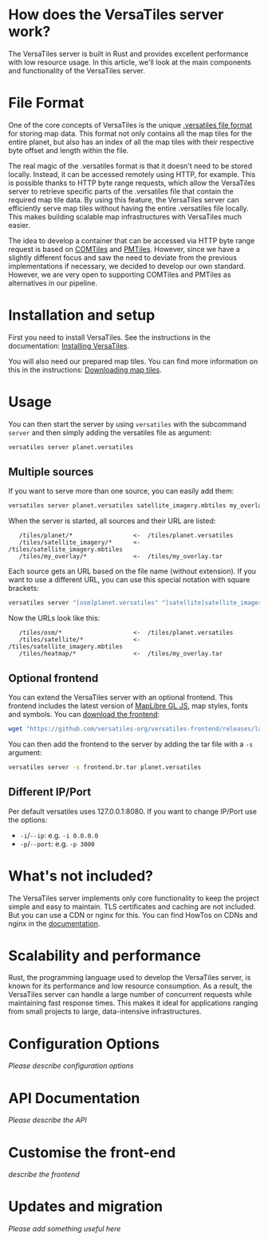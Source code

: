 # How does the VersaTiles server work?

The VersaTiles server is built in Rust and provides excellent performance with low resource usage. In this article, we'll look at the main components and functionality of the VersaTiles server.

# File Format

One of the core concepts of VersaTiles is the unique [.versatiles file format](https://github.com/versatiles-org/versatiles-spec) for storing map data. This format not only contains all the map tiles for the entire planet, but also has an index of all the map tiles with their respective byte offset and length within the file.

The real magic of the .versatiles format is that it doesn't need to be stored locally. Instead, it can be accessed remotely using HTTP, for example. This is possible thanks to HTTP byte range requests, which allow the VersaTiles server to retrieve specific parts of the .versatiles file that contain the required map tile data. By using this feature, the VersaTiles server can efficiently serve map tiles without having the entire .versatiles file locally. This makes building scalable map infrastructures with VersaTiles much easier.

The idea to develop a container that can be accessed via HTTP byte range request is based on [COMTiles](https://github.com/mactrem/com-tiles) and [PMTiles](https://github.com/protomaps/PMTiles). However, since we have a slightly different focus and saw the need to deviate from the previous implementations if necessary, we decided to develop our own standard. However, we are very open to supporting COMTiles and PMTiles as alternatives in our pipeline.

# Installation and setup

First you need to install VersaTiles. See the instructions in the documentation: [Installing VersaTiles](../guides/install_versatiles.md).

You will also need our prepared map tiles. You can find more information on this in the instructions: [Downloading map tiles](../guides/download_tiles.md).

# Usage

You can then start the server by using `versatiles` with the subcommand `server` and then simply adding the versatiles file as argument:
```bash
versatiles server planet.versatiles
```

## Multiple sources

If you want to serve more than one source, you can easily add them:
```bash
versatiles server planet.versatiles satellite_imagery.mbtiles my_overlay.tar
```

When the server is started, all sources and their URL are listed:
```
   /tiles/planet/*                 <-  /tiles/planet.versatiles
   /tiles/satellite_imagery/*      <-  /tiles/satellite_imagery.mbtiles
   /tiles/my_overlay/*             <-  /tiles/my_overlay.tar
```

Each source gets an URL based on the file name (without extension). If you want to use a different URL, you can use this special notation with square brackets:
```bash
versatiles server "[osm]planet.versatiles" "[satellite]satellite_imagery.mbtiles" "[heatmap]my_overlay.tar"
```

Now the URLs look like this:
```
   /tiles/osm/*                    <-  /tiles/planet.versatiles
   /tiles/satellite/*              <-  /tiles/satellite_imagery.mbtiles
   /tiles/heatmap/*                <-  /tiles/my_overlay.tar
```

## Optional frontend

You can extend the VersaTiles server with an optional frontend. This frontend includes the latest version of [MapLibre GL JS](https://github.com/maplibre/maplibre-gl-js), map styles, fonts and symbols. You can [download the frontend](../basics/frontend.md#download-the-frontend):
```bash
wget "https://github.com/versatiles-org/versatiles-frontend/releases/latest/download/frontend.br.tar"
```

You can then add the frontend to the server by adding the tar file with a `-s` argument:

```bash
versatiles server -s frontend.br.tar planet.versatiles
```

## Different IP/Port

Per default versatiles uses 127.0.0.1:8080. If you want to change IP/Port use the options:
- `-i`/`--ip`: e.g. `-i 0.0.0.0`
- `-p`/`--port`: e.g. `-p 3000`

# What's not included?

The VersaTiles server implements only core functionality to keep the project simple and easy to maintain. TLS certificates and caching are not included. But you can use a CDN or nginx for this. You can find HowTos on CDNs and nginx in the [documentation](https://github.com/versatiles-org/versatiles-documentation).

# Scalability and performance

Rust, the programming language used to develop the VersaTiles server, is known for its performance and low resource consumption. As a result, the VersaTiles server can handle a large number of concurrent requests while maintaining fast response times. This makes it ideal for applications ranging from small projects to large, data-intensive infrastructures.

# Configuration Options

*Please describe configuration options*

# API Documentation

*Please describe the API*

# Customise the front-end

*describe the frontend*

# Updates and migration

*Please add something useful here*
